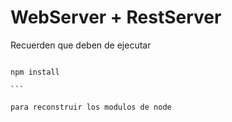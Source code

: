 # WebServer + RestServer

Recuerden que deben de ejecutar

````

npm install

```

para reconstruir los modulos de node